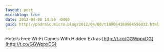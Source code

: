 ```yaml
---
layout: post
microblog: true
date: 2012-04-08 14:56 -0400
guid: http://padraic.micro.blog/2012/04/08/t189064189904556032.html
---
```

Hotel’s Free Wi-Fi Comes With Hidden Extras [http://t.co/GGWppxDG](http://t.co/GGWppxDG)
